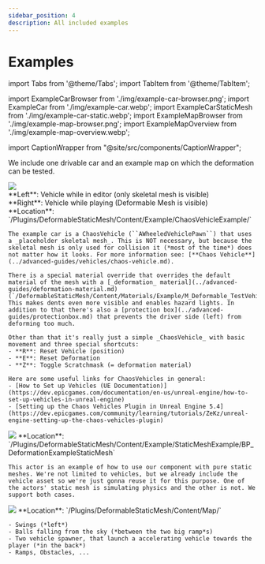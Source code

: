 ```yaml
---
sidebar_position: 4
description: All included examples
---
```


# Examples

import Tabs from '@theme/Tabs';
import TabItem from '@theme/TabItem';

import ExampleCarBrowser from './img/example-car-browser.png';
import ExampleCar from './img/example-car.webp';
import ExampleCarStaticMesh from './img/example-car-static.webp';
import ExampleMapBrowser from './img/example-map-browser.png';
import ExampleMapOverview from './img/example-map-overview.webp';

import CaptionWrapper from "@site/src/components/CaptionWrapper";

We include one drivable car and an example map on which the deformation can be tested. 

<Tabs className="unique-tabs">
  <TabItem value="car-skeletal" label="Vehicle (Chaos)" default>
    <!-- <div style={{display: "flex", maxWidth: "100%"}}>
      <img src={ExampleCarBrowser} style={{width: "50%"}} />
      <img src={ExampleCar} style={{width: "50%"}} />
    </div> -->
    <img src={ExampleCar} />
    <div style={{display: "flex", maxWidth: "100%"}}>
      <div style={{width: "50%"}}>**Left**: Vehicle while in editor (only skeletal mesh is visible)</div>
      <div style={{width: "50%"}}>**Right**: Vehicle while playing (Deformable Mesh is visible)</div>
    </div>
    **Location**: `/Plugins/DeformableStaticMesh/Content/Example/ChaosVehicleExample/`

    The example car is a ChaosVehicle (``AWheeledVehiclePawn``) that uses a _placeholder skeletal mesh_. This is NOT necessary, but because the skeletal mesh is only used for collision it (*most of the time*) does not matter how it looks. For more information see: [**Chaos Vehicle**](../advanced-guides/vehicles/chaos-vehicle.md).

    There is a special material override that overrides the default material of the mesh with a [_deformation_ material](../advanced-guides/deformation-material.md) (`/DeformableStaticMesh/Content/Materials/Example/M_Deformable_TestVehicle`). This makes dents even more visible and enables hazard lights. In addition to that there's also a [protection box](../advanced-guides/protectionbox.md) that prevents the driver side (left) from deforming too much.

    Other than that it's really just a simple _ChaosVehicle_ with basic movement and three special shortcuts:
    - **R**: Reset Vehicle (position)
    - **E**: Reset Deformation
    - **Z**: Toggle Scratchmask (= deformation material)

    Here are some useful links for ChaosVehicles in general:
    - [How to Set up Vehicles (UE Documentation)](https://dev.epicgames.com/documentation/en-us/unreal-engine/how-to-set-up-vehicles-in-unreal-engine)
    - [Setting up the Chaos Vehicles Plugin in Unreal Engine 5.4](https://dev.epicgames.com/community/learning/tutorials/ZeKz/unreal-engine-setting-up-the-chaos-vehicles-plugin)
  </TabItem>
  <TabItem value="car-static" label="Static Mesh (Vehicle)">
    <!-- <div style={{display: "flex", maxWidth: "100%"}}>
      <img src={ExampleMapBrowser} style={{width: "50%"}} />
      <img src={ExampleMapOverview} style={{width: "50%"}} />
    </div> -->
    <img src={ExampleCarStaticMesh} />
    **Location**: `/Plugins/DeformableStaticMesh/Content/Example/StaticMeshExample/BP_DeformationExampleStaticMesh`

    This actor is an example of how to use our component with pure static meshes. We're not limited to vehicles, but we already include the vehicle asset so we're just gonna reuse it for this purpose. One of the actors' static mesh is simulating physics and the other is not. We support both cases.
  </TabItem>
  <TabItem value="map" label="Map">
    <img src={ExampleMapOverview}/>
    **Location**: `/Plugins/DeformableStaticMesh/Content/Map/`

    - Swings (*left*)
    - Balls falling from the sky (*between the two big ramp*s)
    - Two vehicle spawner, that launch a accelerating vehicle towards the player (*in the back*)
    - Ramps, Obstacles, ...
  </TabItem>
</Tabs>